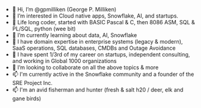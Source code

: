 - 👋 Hi, I’m @gpmilliken (George P. Milliken)
- 👀 I’m interested in Cloud native apps, Snowflake, AI, and startups.
- 👀 Life long coder, started with BASIC Pascal & C, then 8086 ASM, SQL & PL/SQL, python (wee bit)
- 🌱 I’m currently learning about data, AI, Snowflake
- 👀 I have domain expertise in enterprise systems (legacy & modern), SaaS operations, SQL databases, CMDBs and Outage Avoidance
- 👀 I have spent 1/3rd of my career on startups, independent consulting, and working in Global 1000 organizations
- 💞️ I’m looking to collaborate on all the above topics & more
- 📫 I'm currently active in the Snowflake community and a founder of the SRE Project Inc.
- 📫 I'm an avid fisherman and hunter (fresh & salt h20 / deer, elk and gane birds)


<!---
gpmilliken/gpmilliken is a ✨ special ✨ repository because its `README.md` (this file) appears on your GitHub profile.
You can click the Preview link to take a look at your changes.
--->
